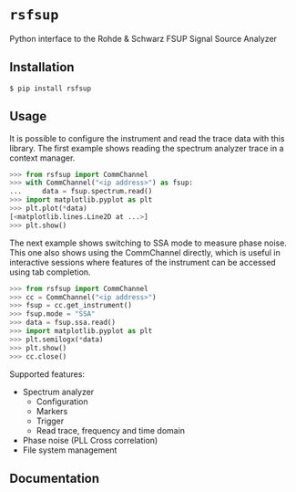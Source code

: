 # `rsfsup`
Python interface to the Rohde & Schwarz FSUP Signal Source Analyzer

## Installation
```linux
$ pip install rsfsup
```  

## Usage
It is possible to configure the instrument and read the trace data with this library.
The first example shows reading the spectrum analyzer trace in a context manager.

```python
>>> from rsfsup import CommChannel
>>> with CommChannel("<ip address>") as fsup:
...     data = fsup.spectrum.read()
>>> import matplotlib.pyplot as plt
>>> plt.plot(*data)
[<matplotlib.lines.Line2D at ...>]
>>> plt.show()
```  

The next example shows switching to SSA mode to measure phase noise. This one also shows
using the CommChannel directly, which is useful in interactive sessions where features
of the instrument can be accessed using tab completion.

```python
>>> from rsfsup import CommChannel
>>> cc = CommChannel("<ip address>")
>>> fsup = cc.get_instrument()
>>> fsup.mode = "SSA"
>>> data = fsup.ssa.read()
>>> import matplotlib.pyplot as plt
>>> plt.semilogx(*data)
>>> plt.show()
>>> cc.close()
```

Supported features:
- Spectrum analyzer
    - Configuration
    - Markers
    - Trigger
    - Read trace, frequency and time domain
- Phase noise (PLL Cross correlation)
- File system management

## Documentation